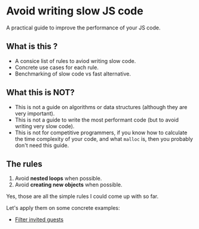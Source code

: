 # Avoid writing slow JS code

A practical guide to improve the performance of your JS code.

## What is this ?

- A consice list of rules to aviod writing slow code.
- Concrete use cases for each rule.
- Benchmarking of slow code vs fast alternative.

## What this is NOT?

- This is not a guide on algorithms or data structures (although they are very important).
- This is not a guide to write the most performant code (but to avoid writing very slow code).
- This is not for competitive programmers, if you know how to calculate the time complexity of your code, and what `malloc` is, then you probably don't need this guide.

## The rules

1. Avoid **nested loops** when possible.
2. Avoid **creating new objects** when possible.

Yes, those are all the simple rules I could come up with so far.

Let's apply them on some concrete examples:

- [Filter invited guests](examples/filter-invited-guests.md)